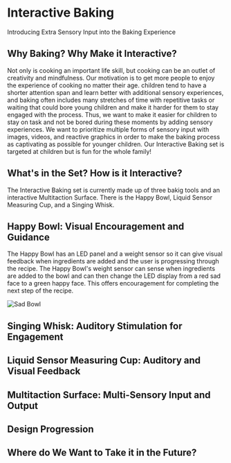 # Interactive Baking
Introducing Extra Sensory Input into the Baking Experience

## Why Baking? Why Make it Interactive?
Not only is cooking an important life skill, but cooking can be an outlet of creativity and mindfulness. Our motivation is to get more people to enjoy the experience of cooking no matter their age. children tend to have a shorter attention span and learn better with additional sensory experiences, and baking often includes many stretches of time with repetitive tasks or waiting that could bore young children and make it harder for them to stay engaged with the process. Thus, we want to make it easier for children to stay on task and not be bored during these moments by adding sensory experiences. We want to prioritize multiple forms of sensory input with images, videos, and reactive graphics in order to make the baking process as captivating as possible for younger children. Our Interactive Baking set is targeted at children but is fun for the whole family!

## What's in the Set? How is it Interactive?
The Interactive Baking set is currently made up of three bakig tools and an interactive Multitaction Surface. There is the Happy Bowl,  Liquid Sensor Measuring Cup, and a Singing Whisk. 

## Happy Bowl: Visual Encouragement and Guidance
The Happy Bowl has an LED panel and a weight sensor so it can give visual feedback when ingredients are added and the user is progressing through the recipe. The Happy Bowl's weight sensor can sense when ingredients are added to the bowl and can then change the LED display from a red sad face to a green happy face. This offers encouragement for completing the next step of the recipe. 

![Sad Bowl](https://raw.githubusercontent.com/mugelstad/interactive-baking/master/photos/MAG_1462.NEF)


## Singing Whisk: Auditory Stimulation for Engagement


## Liquid Sensor Measuring Cup: Auditory and Visual Feedback

## Multitaction Surface: Multi-Sensory Input and Output

## Design Progression

## Where do We Want to Take it in the Future?
